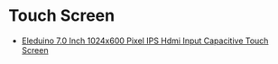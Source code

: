# Touch Screen

* [Eleduino 7.0 Inch 1024x600 Pixel IPS Hdmi Input Capacitive Touch Screen](http://www.eleduino.com/7-0-Inch-1024x600-Pixel-IPS-Hdmi-Input-Capacitive-Touch-Screen-Support-Raspberry-pi-Banana-Pi-Pro-Be-p10533.html)

